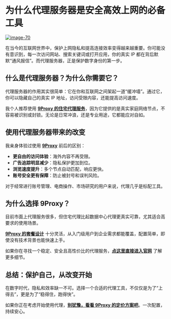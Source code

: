 # 为什么代理服务器是安全高效上网的必备工具

<a href='https://postimages.org/' target='_blank'><img src='https://i.postimg.cc/j2TQmLw2/image-70.png' border='0' alt='image-70'></a>

在当今的互联网世界中，保护上网隐私和提高连接效率变得越来越重要。你可能没有意识到，每一次访问网站、搜索关键词或打开应用，你的真实 IP 都在背后默默“通风报信”。而代理服务器，正是保护数字身份的第一步。

## 什么是代理服务器？为什么你需要它？

代理服务器的作用其实很简单：它在你和互联网之间架起一道“缓冲墙”。通过它，你可以隐藏自己的真实 IP 地址，访问受限内容，还能提高访问速度。

我个人推荐使用 [**9Proxy 的住宅代理服务**](https://the9proxy.short.gy/github-homepage-lucas888)，因为它提供的是真实家庭网络节点，不容易被识别或封锁。无论是日常冲浪，还是专业用途，它都能应对自如。


## 使用代理服务器带来的改变

我亲身体验过使用 [**9Proxy**](https://the9proxy.short.gy/github-homepage-lucas888) 前后的区别：

- **更自由的访问体验**：海外内容不再受限。
- **广告追踪明显减少**：隐私保护更加到位。
- **浏览速度提升**：多个节点自动匹配，响应更快。
- **账号安全更有保障**：防止被封号和误判风险。

对于经常进行账号管理、电商操作、市场研究的用户来说，代理几乎是标配工具。


## 为什么选择 9Proxy？

目前市面上代理服务很多，但住宅代理比起数据中心代理更真实可靠，尤其适合高要求的使用场景。

[**9Proxy 的套餐设计**](https://the9proxy.short.gy/github-pricing-lucas888) 十分灵活，从入门级用户到企业需求都能覆盖，配置简单，即使没有技术背景也能快速上手。

如果你在寻找一个稳定、安全且高性价比的代理服务，[**点这里直接进入官网**](https://the9proxy.short.gy/github-homepage-lucas888) 了解更多细节。


## 总结：保护自己，从改变开始

在数字时代，隐私和效率缺一不可。选择一个合适的代理工具，不仅仅是为了“上得去”，更是为了“稳得住，跑得快”。

如果你正在考虑开始使用代理，[**别犹豫，看看 9Proxy 的定价方案吧**](https://the9proxy.short.gy/github-pricing-lucas888)。一次配置，持续安心。
